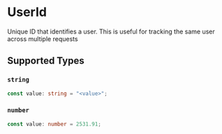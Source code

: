 # UserId

Unique ID that identifies a user. This is useful for tracking the same user across multiple requests


## Supported Types

### `string`

```typescript
const value: string = "<value>";
```

### `number`

```typescript
const value: number = 2531.91;
```

